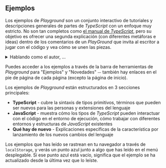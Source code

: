 ## Ejemplos

Los ejemplos de *Playground* son un conjunto interactivo de tutoriales y descripciones generales de partes de *TypeScript* con un enfoque muy estricto. No son tan completos como [el manual de *TypeScript*](/docs/handbook/intro.html), pero su objetivo es ofrecer una segunda explicación (con diferentes metáforas e ideas) dentro de los comentarios de un *PlayGround* que invita al escritor a jugar con el código y vea cómo se unen las piezas.

<details><summary>Hablando como el autor, ...</summary>

Hablando como autor, yo, *Orta*, creo que hay muchas formas de que la gente aprenda un tema complejo. No creo que sea posible tomar un solo libro y *":tada: Entiendo X "*. No estamos aprendiendo kung-fu en un segundo, algo como aprender *TypeScript* toma un tiempo.

Creo que estudiar algo complejo gira en torno a crear una malla de comprensión mezclando el aprendizaje y la práctica. El manual de *TypeScript* hace un gran trabajo al cubrir todas las primitivas de *TypeScript*, y lo puedes estudiar, pero con *Playground* tenemos un espacio para una segunda explicación sobre los mismos temas con un entorno estructurado seguro para jugar y fallar. Los ejemplos en el *PlayGround* están diseñados para fomentar la exploración de ideas.

</details>

Puedes acceder a los ejemplos a través de la barra de herramientas de *Playground* para "Ejemplos" y "Novedades" ⏤ también hay enlaces en el pie de página de cada página (excepto la página de inicio).

Los ejemplos de *Playground* están estructurados en 3 secciones principales:

- **TypeScript** - cubre la sintaxis de tipos primitivos, términos que pueden ser nuevos para las personas y extensiones del lenguaje
- **JavaScript** - muestra cómo los tipos de *TypeScript* pueden interactuar con el código en el entorno de ejecución, cómo trabajar con diferentes entornos y estructuras de *JavaScript* existentes
- **Qué hay de nuevo** - Explicaciones específicas de la característica por lanzamiento de los nuevos cambios del lenguaje

Los ejemplos que has leído se rastrean en tu navegador a través de `localStorage`, y verás un punto azul junto a algo que has leído en el menú desplegable. Si ese punto azul está vacío, significa que el ejemplo se ha actualizado desde la última vez que lo leíste.
